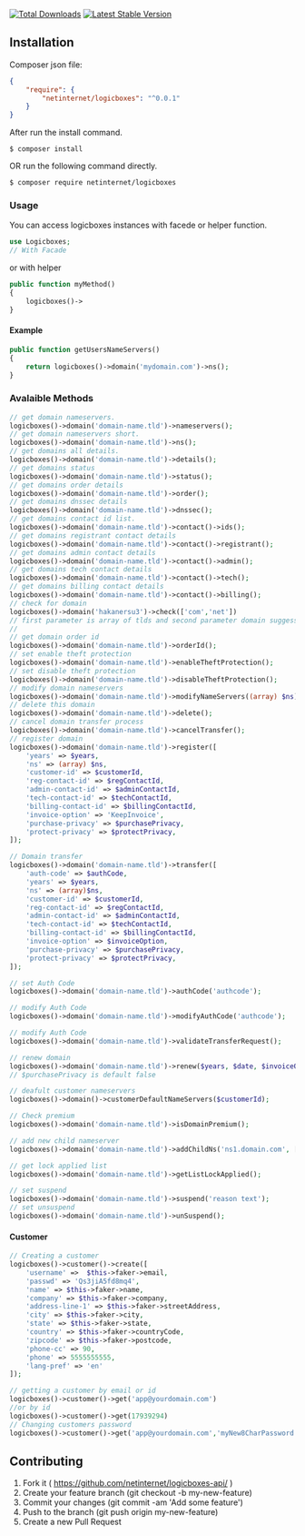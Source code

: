 [![Total Downloads](https://poser.pugx.org/netinternet/logicboxes/downloads)](https://packagist.org/packages/netinternet/logicboxes)
[![Latest Stable Version](https://poser.pugx.org/netinternet/logicboxes/v/stable)](https://packagist.org/packages/netinternet/logicboxes)


## Installation
Composer json file:
```json
{
    "require": {
        "netinternet/logicboxes": "^0.0.1"
    }
}
```
After run the install command.
```
$ composer install
```

OR run the following command directly.

```
$ composer require netinternet/logicboxes
```


### Usage
You can access logicboxes instances with facede or helper function.

```php
use Logicboxes;
// With Facade
```
or with helper
```php
public function myMethod()
{
	logicboxes()->
}
```

#### Example

```php
public function getUsersNameServers()
{
	return logicboxes()->domain('mydomain.com')->ns();
}
```

### Avalaible Methods

```php
// get domain nameservers.
logicboxes()->domain('domain-name.tld')->nameservers();
// get domain nameservers short.
logicboxes()->domain('domain-name.tld')->ns();
// get domains all details.
logicboxes()->domain('domain-name.tld')->details();
// get domains status
logicboxes()->domain('domain-name.tld')->status();
// get domains order details
logicboxes()->domain('domain-name.tld')->order();
// get domains dnssec details
logicboxes()->domain('domain-name.tld')->dnssec();
// get domains contact id list.
logicboxes()->domain('domain-name.tld')->contact()->ids();
// get domains registrant contact details
logicboxes()->domain('domain-name.tld')->contact()->registrant();
// get domains admin contact details
logicboxes()->domain('domain-name.tld')->contact()->admin();
// get domains tech contact details
logicboxes()->domain('domain-name.tld')->contact()->tech();
// get domains billing contact details
logicboxes()->domain('domain-name.tld')->contact()->billing();
// check for domain
logicboxes()->domain('hakanersu3')->check(['com','net'])
// first parameter is array of tlds and second parameter domain suggessions as a boolean. Default is false.
//
// get domain order id
logicboxes()->domain('domain-name.tld')->orderId();
// set enable theft protection
logicboxes()->domain('domain-name.tld')->enableTheftProtection();
// set disable theft protection
logicboxes()->domain('domain-name.tld')->disableTheftProtection();
// modify domain nameservers
logicboxes()->domain('domain-name.tld')->modifyNameServers((array) $ns);
// delete this domain
logicboxes()->domain('domain-name.tld')->delete();
// cancel domain transfer process
logicboxes()->domain('domain-name.tld')->cancelTransfer();
// register domain
logicboxes()->domain('domain-name.tld')->register([
    'years' => $years,
    'ns' => (array) $ns,
    'customer-id' => $customerId,
    'reg-contact-id' => $regContactId,
    'admin-contact-id' => $adminContactId,
    'tech-contact-id' => $techContactId,
    'billing-contact-id' => $billingContactId,
    'invoice-option' => 'KeepInvoice',
    'purchase-privacy' => $purchasePrivacy,
    'protect-privacy' => $protectPrivacy,
]);

// Domain transfer
logicboxes()->domain('domain-name.tld')->transfer([
    'auth-code' => $authCode,
    'years' => $years,
    'ns' => (array)$ns,
    'customer-id' => $customerId,
    'reg-contact-id' => $regContactId,
    'admin-contact-id' => $adminContactId,
    'tech-contact-id' => $techContactId,
    'billing-contact-id' => $billingContactId,
    'invoice-option' => $invoiceOption,
    'purchase-privacy' => $purchasePrivacy,
    'protect-privacy' => $protectPrivacy,
]);

// set Auth Code
logicboxes()->domain('domain-name.tld')->authCode('authcode');

// modify Auth Code
logicboxes()->domain('domain-name.tld')->modifyAuthCode('authcode');

// modify Auth Code
logicboxes()->domain('domain-name.tld')->validateTransferRequest();

// renew domain
logicboxes()->domain('domain-name.tld')->renew($years, $date, $invoiceOption, true);
// $purchasePrivacy is default false

// deafult customer nameservers
logicboxes()->domain()->customerDefaultNameServers($customerId);

// Check premium
logicboxes()->domain('domain-name.tld')->isDomainPremium();

// add new child nameserver
logicboxes()->domain('domain-name.tld')->addChildNs('ns1.domain.com', ['0.0.0.0', '0.0.0.1']);

// get lock applied list
logicboxes()->domain('domain-name.tld')->getListLockApplied();

// set suspend
logicboxes()->domain('domain-name.tld')->suspend('reason text');
// set unsuspend
logicboxes()->domain('domain-name.tld')->unSuspend();

```

#### Customer

```php
// Creating a customer
logicboxes()->customer()->create([
	'username' =>  $this->faker->email,
	'passwd' => 'Qs3jiA5fd8mq4',
	'name' => $this->faker->name,
	'company' => $this->faker->company,
	'address-line-1' => $this->faker->streetAddress,
	'city' => $this->faker->city,
	'state' => $this->faker->state,
	'country' => $this->faker->countryCode,
	'zipcode' => $this->faker->postcode,
	'phone-cc' => 90,
	'phone' => 5555555555,
	'lang-pref' => 'en'
]);

// getting a customer by email or id
logicboxes()->customer()->get('app@yourdomain.com')
//or by id
logicboxes()->customer()->get(17939294)
// Changing customers password
logicboxes()->customer()->get('app@yourdomain.com','myNew8CharPassword')
```

## Contributing

1. Fork it ( https://github.com/netinternet/logicboxes-api/ )
2. Create your feature branch (git checkout -b my-new-feature)
3. Commit your changes (git commit -am 'Add some feature')
4. Push to the branch (git push origin my-new-feature)
5. Create a new Pull Request